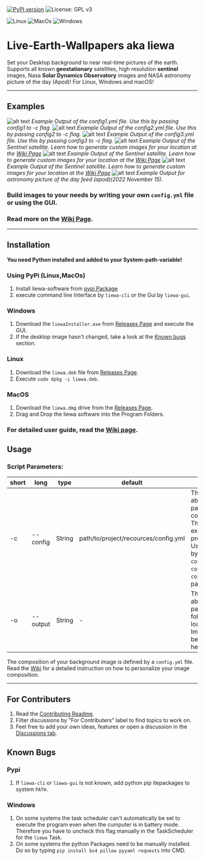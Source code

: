 [![PyPI version](https://badge.fury.io/py/liewa.svg)](https://badge.fury.io/py/liewa)
![License: GPL v3](https://img.shields.io/badge/License-GPLv3-blue.svg)

![Linux](https://img.shields.io/badge/Linux-FCC624?style=for-the-badge&logo=linux&logoColor=black)
![MacOs](https://img.shields.io/badge/mac%20os-000000?style=for-the-badge&logo=apple&logoColor=white)
![Windows](https://img.shields.io/badge/Windows-0078D6?style=for-the-badge&logo=windows&logoColor=white)

# Live-Earth-Wallpapers aka liewa
Set your Desktop background to near real-time pictures of the earth.
Supports all known **geostationary** satellites, high resolution **sentinel** images, Nasa **Solar Dynamics Observatory** images and NASA astronomy picture of the day (Apod)! For Linux, Windows and macOS!

***
## Examples
![alt text](examples/config1.png)
*Example Output of the config1.yml file. Use this by passing config1 to -c flag.*
![alt text](examples/config2.png)
*Example Output of the config2.yml file. Use this by passing config2 to -c flag.*
![alt text](examples/config3.png)
*Example Output of the config3.yml file. Use this by passing config3 to -c flag.*
![alt text](examples/caribic.png)
*Example Output of the Sentinel satellite. Learn how to generate custom images for your location at the [Wiki Page](https://github.com/lennart-rth/Live-Earth-Wallpapers/wiki)*
![alt text](examples/arctic.png)
*Example Output of the Sentinel satellite. Learn how to generate custom images for your location at the [Wiki Page](https://github.com/lennart-rth/Live-Earth-Wallpapers/wiki)*
![alt text](examples/desert.png)
*Example Output of the Sentinel satellite. Learn how to generate custom images for your location at the [Wiki Page](https://github.com/lennart-rth/Live-Earth-Wallpapers/wiki)*
![alt text](examples/apod-cover.png)
*Example Output for astronomy picture of the day feed (apod)(2022 November 15).*
### Build images to your needs by writing your own `config.yml` file or using the GUI.
### Read more on the [Wiki Page](https://github.com/lennart-rth/Live-Earth-Wallpapers/wiki).
***
## Installation

**You need Python installed and added to your System-path-variable!**

### Using PyPi (Linux,MacOs)
1. Install liewa-software from [pypi Package](https://pypi.org/project/liewa/)
2. execute command line Interface by `liewa-cli` or the Gui by `liewa-gui`.

### Windows
1. Download the `liewaInstaller.exe` from [Releases Page](https://github.com/lennart-rth/Live-Earth-Wallpapers/releases) and execute the GUI.
2. If the desktop image hasn't changed, take a look at the [Known bugs](#Known-Bugs) section.

### Linux
1. Download the `liewa.deb` file from [Releases Page](https://github.com/lennart-rth/Live-Earth-Wallpapers/releases).
2. Execute `sudo dpkg -i liewa.deb`.

### MacOS
1. Download the `liewa.dmg` drive from the [Releases Page](https://github.com/lennart-rth/Live-Earth-Wallpapers/releases).
2. Drag and Drop the liewa software into the Program Folders.

### For detailed user guide, read the [Wiki page](https://github.com/lennart-rth/Live-Earth-Wallpapers/wiki).

## Usage
### Script Parameters:
| short | long     | type   | default                              | help                                                                 |
|-------|----------|--------|--------------------------------------|----------------------------------------------------------------------|
| -c    | --config | String | path/to/project/recources/config.yml | The absolute path to the config File. There are 3 examples preinstalled. Use them by passing `congfig1`, `config2` or `config3` as parameters.|
| -o    | --output | String | -                                    | The absolute path to a folder. All loaded Images will be saved here. |\

The composition of your background image is defined by a `config.yml` file.\
Read the [Wiki](https://github.com/lennart-rth/Live-Earth-Wallpapers/wiki) for a detailed instruction on how to personalize your image composition.

***
## For Contributers
1. Read the [Contributing Readme](CONTRIBUTING.md).
2. Filter discussions by "For Contributers" label to find topics to work on.
3. Feel free to add your own ideas, features or open a discussion in the [Discussions tab](https://github.com/lennart-rth/Live-Earth-Wallpapers/discussions).

## Known Bugs
### Pypi
1. If `liewa-cli` or `liewa-gui` is not known, add python pip itepackages to system `PATH`.
### Windows
1. On some systems the task scheduler can't automatically be set to execute the program even when the cumputer is in battery mode. Therefore you have to  uncheck this flag manually in the TaskScheduler for the `liewa` Task.
2. On some systems the python Packages need to be manually installed. Do so by typing `pip install bs4 pillow pyyaml requests` into CMD.
